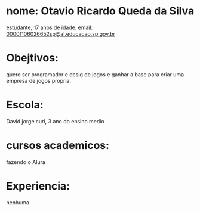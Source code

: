 # nome: Otavio Ricardo Queda da Silva

 estudante, 17 anos de idade.
 email: 00001106026652sp@al.educacao.sp.gov.br
 
 # Obejtivos:
 
quero ser programador e desig de jogos e ganhar a base para criar uma empresa de jogos propria.

# Escola:

 David jorge curi, 3 ano do ensino medio

# cursos academicos:

fazendo o Alura

# Experiencia:

nenhuma


